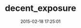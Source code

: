 ---
layout: post
title:  "decent_exposure"
repo:   "voxdolo/decent_exposure"
date:   2015-02-18 17:25:01
gemurl: http://github.com/voxdolo/decent_exposure
---